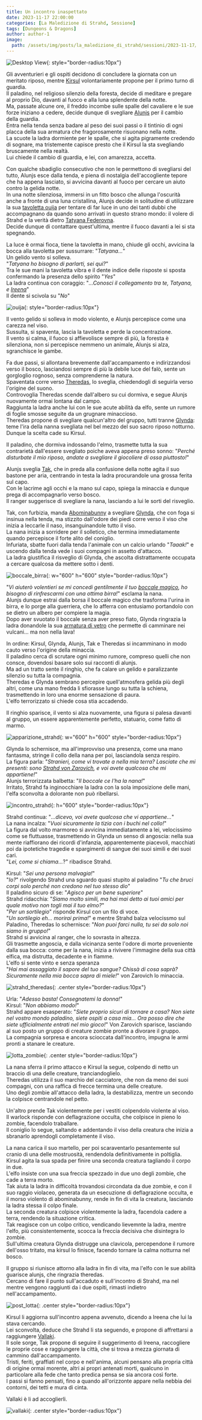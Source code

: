 ```yaml
---
title: Un incontro inaspettato
date: 2023-11-17 22:00:00
categories: [La Maledizione di Strahd, Sessione]
tags: [Dungeons & Dragons]
author: author-1
image:
  path: /assets/img/posts/la_maledizione_di_strahd/sessioni/2023-11-17/copertina.webp
---
```


![Desktop View](/assets/img/posts/la_maledizione_di_strahd/sessioni/2023-11-17/copertina.webp){: style="border-radius:10px"}

Gli avventurieri e gli ospiti decidono di concludere la giornata con un meritato riposo, mentre [Kirsul](/posts/Kirsul) volontariamente propone per il primo turno di guardia.  
Il paladino, nel religioso silenzio della foresta, decide di meditare e pregare al proprio Dio, davanti al fuoco e alla luna splendente della notte.  
Ma, passate alcune ore, il freddo incombe sulle spalle del cavaliere e le sue forze iniziano a cedere, decide dunque di svegliare [Alunjs](/posts/Alunjs) per il cambio della guardia.  
Entra nella tenda senza badare al peso dei suoi passi o il tintinio di ogni placca della sua armatura che fragorosamente risuonano nella notte.  
La scuote la ladra dormiente per le spalle, che si agita pigramente credendo di sognare, ma tristemente capisce presto che il Kirsul la sta svegliando bruscamente nella realtà.  
Lui chiede il cambio di guardia, e lei, con amarezza, accetta.  

Con qualche sbadiglio consecutivo che non le permettono di svegliarsi del tutto, Alunjs esce dalla tenda, e piena di nostalgia dell'accogliente tepore che ha appena lasciato, si avvicina davanti al fuoco per cercare un aiuto contro la gelida notte.  
In una notte silenziosa, immersi in un fitto bosco che allunga l'oscurità anche a fronte di una luna cristallina, Alunjs decide in solitudine di utilizzare la sua [tavoletta ouija](/posts/Tavola_Ouija) per tentare di far luce in uno dei tanti dubbi che accompagnano da quando sono arrivati in questo strano mondo: il volere di Strahd e la verità dietro [Tatyana Federovna](/posts/Tatyana_Federovna).  
Decide dunque di contattare quest'ultima, mentre il fuoco davanti a lei si sta spegnando.  

La luce è ormai fioca, tiene la tavoletta in mano, chiude gli occhi, avvicina la bocca alla tavoletta per sussurrare: "_Tatyana..._"  
Un gelido vento si solleva.  
"_Tatyana ho bisogno di parlarti, sei qui?_"  
Tra le sue mani la tavoletta vibra e il dente indice delle risposte si sposta confermando la presenza dello spirito "_Yes_"  
La ladra continua con coraggio: "_...Conosci il collegamento tra te, Tatyana, e [Ireena](/posts/Ireena_Kolyana)_"  
Il dente si scivola su "_No_"  

![ouija](/assets/img/posts/la_maledizione_di_strahd/sessioni/2023-11-17/ouija.webp){: style="border-radius:10px"}

Il vento gelido si solleva in modo violento, e Alunjs percepisce come una carezza nel viso.  
Sussulta, si spaventa, lascia la tavoletta e perde la concentrazione.  
Il vento si calma, il fuoco si affievolisce sempre di più, la foresta è silenziona, non si percepisce nemmeno un animale, Alunjs si alza, sgranchisce le gambe.  

Fa due passi, si allontana brevemente dall'accampamento e indirizzandosi verso il bosco, lasciandosi sempre di più la debile luce del falò, sente un gorgloglio rognoso, senza comprenderne la natura.  
Spaventata corre verso [Theredas](/posts/Theredas), lo sveglia, chiedendogli di seguirla verso l'origine del suono.  
Controvoglia Theredas scende dall'albero su cui dormiva, e segue Alunjs nuovamente ormai lontana dal campo.  
Raggiunta la ladra anche lui con le sue acute abilità da elfo, sente un rumore di foglie smosse seguite da un grugnare minaccioso.  
Theredas propone di svegliare qualcun'altro del gruppo, tutti tranne [Glynda](/posts/Glynda): teme l'ira della nanna svegliata nel bel mezzo del suo sacro riposo notturno.  
Dunque la scelta cade su Kirsul.  

Il paladino, che dormiva indossando l'elmo, trasmette tutta la sua contrarietà dall'essere svegliato poiche aveva appena preso sonno:  "_Perché disturbate il mio riposo, andate a svegliare il giocoliere di ossa piuttosto!_" 

Alunjs sveglia [Tak](/posts/Tak), che in preda alla confusione della notte agita il suo bastone per aria, centrando in testa la ladra procurandole una grossa ferita sul capo.  
Con le lacrime agli occhi e la mano sul capo, spiega la minaccia e dunque prega di accompagnarlo verso bosco.  
Il ranger suggerisce di svegliare la nana, lasciando a lui le sorti del risveglio.  

Tak, con furbizia, manda [Abominabunny](/posts/Tak#abominabunny) a svegliare [Glynda](/posts/Glynda), che con foga si insinua nella tenda, ma stizzito dall'odore dei piedi corre verso il viso che inizia a leccarle il naso, insanguinandole tutto il viso.  
La nana inizia a sorridere per il solletico, che termina immediatamente quando percepisce il forte alito del coniglio.  
Infuriata, sbatte fuori dalla tenda l'animale con un calcio urlando "_Taaak!_" e uscendo dalla tenda vede i suoi compagni in assetto d'attacco.  
La ladra giustifica il risveglio di Glynda, che ascolta distrattamente occupata a cercare qualcosa da mettere sotto i denti.  

![boccale_birra](/assets/img/posts/la_maledizione_di_strahd/sessioni/2023-11-17/boccale.webp){: w="600" h="600" style="border-radius:10px"}

"_Vi aiuterò volentieri se mi concedi gentilmente il tuo [boccale magico](/posts/Boccale_magico), ho bisogno di rinfrescarmi con una ottima birra!_" esclama la nana.  
Alunjs dunque estrai dalla borsa il boccale magico che trasforma l'urina in birra, e lo porge alla guerriera, che lo afferra con entusiamo portandolo con se dietro un albero per compiere la magia.  
Dopo aver svuotato il boccale senza aver preso fiato, Glynda ringrazia la ladra donandole la sua [armatura di vetro](/posts/Armatura_di_vetro) che permette di camminare nei vulcani... ma non nella lava!

In ordine: Kirsul, Glynda, Alunjs, Tak e Theredas si incamminano in modo cauto verso l'origine della minaccia.  
Il paladino cerca di scrutare ogni minimo rumore, compreso quelli che non consce, dovendosi basare solo sui racconti di alunjs.  
Ma ad un tratto sente il ringhio, che fa calare un gelido e paralizzante silenzio su tutta la compagnia.  
Theredas e Glynda sembrano percepire quell'atmosfera gelida più degli altri, come una mano fredda li sfiorasse lungo su tutta la schiena, trasmettendo in loro una enorme sensazione di paura.  
L'elfo terrorizzato si chiede cosa stia accadendo.  

Il ringhio sparisce, il vento si alza nuovamente, una figura si palesa davanti al gruppo, un essere apparentemente perfetto, statuario, come fatto di marmo.

![apparizione_strahd](/assets/img/posts/la_maledizione_di_strahd/sessioni/2023-11-17/strahd.webp){: w="600" h="600" style="border-radius:10px"}

Glynda lo schernisce, ma all'improvviso una presenza, come una mano fantasma, stringe il collo della nana per poi, lasciandola senza respiro.  
La figura parla: "_Stranieri, come vi trovate a nella mia terra? Lasciate che mi presenti: sono [Strahd von Zarovich](/posts/Strahd_von_Zarovich), e voi avete qualcosa che mi appartiene!_"  
Alunjs terrorizzata balbetta: "_Il boccale ce l'ha la nana!_"  
Irritato, Strahd fa inginocchiare la ladra con la sola imposizione delle mani, l'elfa sconvolta a dolorante non può ribellarsi.  

![incontro_strahd](/assets/img/posts/la_maledizione_di_strahd/sessioni/2023-11-17/incontro_strahd.webp){: h="600" style="border-radius:10px"}

Strahd continua: "_...dicevo, voi avete qualcosa che vi appartiene..._"  
La nana incalza: "_Vuoi sicuramente la tizia con i buchi nel collo!_"  
La figura dal volto marmoreo si avvicina immediatamente a lei, velocissimo come se fluttuasse, trasmettendo in Glynda un senso di angoscia: nella sua mente riaffiorano dei ricordi d'infanzia, apparentemente piacevoli, macchiati poi da ipotetiche tragedie e spargimenti di sangue dei suoi simili e dei suoi cari.  
"_Lei, come si chiama..._?" ribadisce Strahd.  

Kirsul: "_Sei una persona malvagia!_"  
"_Io?_" rivolgendo Strahd una sguardo quasi stupito al paladino "_Tu che bruci corpi solo perché non credono nel tuo stesso dio_"  
Il paladino sicuro di se: "_Agisco per un bene superiore_"  
Strahd ridacchia: "_Siamo molto simili, ma hai mai detto ai tuoi amici per quale motivo non togli mai il tuo elmo?_"  
"_Per un sortilegio_" risponde Kirsul con un filo di voce.  
"_Un sortilegio eh... morirai prima!_" e mentre Strahd balza velocissmo sul Paladino, Theredas lo schernisce: "_Non puoi farci nulla, tu sei da solo noi siamo in gruppo!_"  
Strahd si avvicina al ranger, che lo sovrasta in altezza.  
Gli trasmette angoscia, e dalla vicinanza sente l'odore di morte proveniente dalla sua bocca: come per la nana, inizia a rivivere l'immagine della sua città elfica, ma distrutta, decadente e in fiamme.  
L'elfo si sente vinto e senza speranza  
"_Hai mai assaggiato il sapore del tuo sangue? Chissà di cosa saprà? Sicuramente nella mia bocca sapra di miele!_" von Zarovich lo minaccia.  

![strahd_theredas](/assets/img/posts/la_maledizione_di_strahd/sessioni/2023-11-17/strahd_theredas.webp){: .center style="border-radius:10px"}

Urla: "_Adesso basta! Consegnatemi la donna!_"  
Kirsul: "_Non abbiamo modo!_"  
Strahd appare esasperato: "_Siete proprio sicuri di tornare a casa? Non siete nel vostro mondo paladino, siete ospiti a casa mia... Ora posso dire che siete ufficialmente entrati nel mio gioco!_"
Von Zarovich sparisce, lasciando al suo posto un gruppo di creature zombie pronte a divorare il gruppo.  
La compagnia sorpresa e ancora scioccata dall'incontro, impugna le armi pronti a stanare le creature.  

![lotta_zombie](/assets/img/posts/la_maledizione_di_strahd/sessioni/2023-11-17/zombie1.webp){: .center style="border-radius:10px"}

La nana sferra il primo attacco e Kirsul la segue, colpendo di netto un braccio di una delle creature, tranciandoglielo.  
Theredas utilizza il suo marchio del cacciatore, che non da meno dei suoi compagni, con una raffica di frecce termina una delle creature.  
Uno degli zombie all'attacco della ladra, la destabilizza, mentre un secondo la colpisce centrandole nel petto.  

Un'altro prende Tak violentemente per i vestiti colpendolo violente al viso.  
Il warlock risponde con deflagrazione occulta, che colpisce in pieno lo zombie, facendolo traballare.  
Il coniglio lo segue, saltando e addentando il viso della creatura che inizia a sbranarlo aprendogli completamente il viso.  

La nana carica il suo martello, per poi scaraventarlo pesantemente sul cranio di una delle mostruosità, rendendola definitivamente in poltiglia.  
Kirsul agita la sua spada per finire una seconda creatura tagliando il corpo in due.  
L'elfo insiste con una sua freccia spezzado in due uno degli zombie, che cade a terra morto.  
Tak aiuta la ladra in difficoltà trovandosi circondata da due zombie, e con il suo raggio violaceo, generata da un esecuzione di deflagrazione occulta, e il morso violento di abominabunny, rende in fin di vita la creatura, lasciando la ladra stessa il colpo finale.  
La seconda creatura colpisce violentemente la ladra, facendola cadere a terra, rendendo la situazione critica.  
Tak reagisce con un colpo critico, vendicando lievemnte la ladra, mentre l'elfo, più consistentemente, scocca la freccia decisiva che disintegra lo zombie.  
Sull'ultima creatura Glynda distrugge una clavicola, percependone il rumore dell'osso tritato, ma kirsul lo finisce, facendo tornare la calma notturna nel bosco.  

Il gruppo si riunisce attorno alla ladra in fin di vita, ma l'elfo con le sue abilità guarisce alunjs, che ringrazia theredas.  
Cercano di fare il punto sull'accaduto e sull'incontro di Strahd, ma nel mentre vengono raggiunti da i due ospiti, rimasti indietro nell'accampamento.

![post_lotta](/assets/img/posts/la_maledizione_di_strahd/sessioni/2023-11-17/zombie2.webp){: .center style="border-radius:10px"}

Kirsul li aggiorna sull'incontro appena avvenuto, dicendo a Ireena che lui la stava cercando.  
Lei sconvolta, deduce che Strahd li sta seguendo, e propone di affrettarsi a raggiungere [Vallaki](/posts/Vallaki).  
Il sole sorge, Tak propone di seguire il suggerimento di Ireena, raccogliere le proprie cose e raggiungere la città, che si trova a mezza giornata di cammino dall'accampamento.  
Tristi, feriti, graffiati nel corpo e nell'anima, alcuni pensano alla propria città di origine ormai morente, altri ai propri antenati morti, qualcuno in particolare alla fede che tanto predica pensa se sia ancora così forte.  
I passi si fanno pensati, fino a quando all'orizzonte appare nella nebbia dei contorni, dei tetti e mura di cinta.  

Vallaki è li ad accoglierli.  

![vallaki](/assets/img/posts/la_maledizione_di_strahd/sessioni/2023-11-17/vallaki.webp){: .center style="border-radius:10px"}
